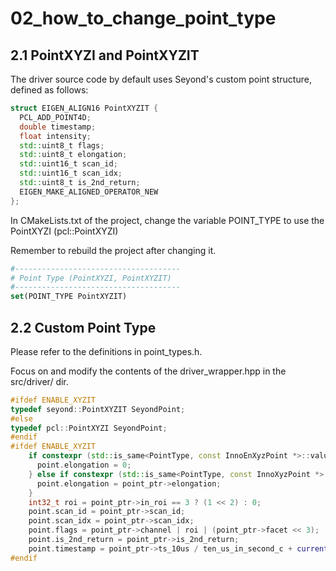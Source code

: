 # 02_how_to_change_point_type

## 2.1 PointXYZI and PointXYZIT

The driver source code by default uses Seyond's custom point structure, defined as follows:

```c++
struct EIGEN_ALIGN16 PointXYZIT {
  PCL_ADD_POINT4D;
  double timestamp;
  float intensity;
  std::uint8_t flags;
  std::uint8_t elongation;
  std::uint16_t scan_id;
  std::uint16_t scan_idx;
  std::uint8_t is_2nd_return;
  EIGEN_MAKE_ALIGNED_OPERATOR_NEW
};
```

In CMakeLists.txt of the project, change the variable POINT_TYPE to use the PointXYZI (pcl::PointXYZI)

Remember to rebuild the project after changing it.

```cmake
#-------------------------------------
# Point Type (PointXYZI, PointXYZIT)
#-------------------------------------
set(POINT_TYPE PointXYZIT)
```

## 2.2 Custom Point Type

Please refer to the definitions in point_types.h.

Focus on and modify the contents of the driver_wrapper.hpp in the src/driver/ dir.

```c++
#ifdef ENABLE_XYZIT
typedef seyond::PointXYZIT SeyondPoint;
#else
typedef pcl::PointXYZI SeyondPoint;
#endif
#ifdef ENABLE_XYZIT
    if constexpr (std::is_same<PointType, const InnoEnXyzPoint *>::value) {
      point.elongation = 0;
    } else if constexpr (std::is_same<PointType, const InnoXyzPoint *>::value) {
      point.elongation = point_ptr->elongation;
    }
    int32_t roi = point_ptr->in_roi == 3 ? (1 << 2) : 0;
    point.scan_id = point_ptr->scan_id;
    point.scan_idx = point_ptr->scan_idx;
    point.flags = point_ptr->channel | roi | (point_ptr->facet << 3);
    point.is_2nd_return = point_ptr->is_2nd_return;
    point.timestamp = point_ptr->ts_10us / ten_us_in_second_c + current_ts_start_;
#endif
```
